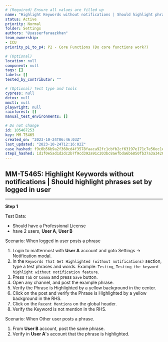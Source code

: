 ```yaml
---
# (Required) Ensure all values are filled up
name: "Highlight Keywords without notifications | Should highlight phrases set by logged in user"
status: Active
priority: Normal
folder: Settings
authors: "@yasserfaraazkhan"
team_ownership: 
- ICU
priority_p1_to_p4: P2 - Core Functions (Do core functions work?)

# (Optional)
location: null
component: null
tags: []
labels: []
tested_by_contributor: ""

# (Optional) Test type and tools
cypress: null
detox: null
mmctl: null
playwright: null
rainforest: []
manual_test_environments: []

# Do not change
id: 105467253
key: MM-T5465
created_on: "2023-10-24T06:46:03Z"
last_updated: "2023-10-24T12:16:02Z"
case_hashed: f9c0b56b9a2f360cd4f3578faaca92fc1cbfb2cf63197e171c7e56ec1ebab99245d5c63bc04c32bffb10692cf5fee205
steps_hashed: 1d1f0e5ad1d2dc2b7f9cd392a91c203bc8aefbda6b6850fb37a3a3420d6c21396e584ad8dd7fbff27e2b1db2dcfb40d2
---
```


<!-- (Auto-generated) Based on frontmatter's "key" and "name" -->

## MM-T5465: Highlight Keywords without notifications | Should highlight phrases set by logged in user

---

**Step 1**

Test Data:

- Should have a Professional License
- have 2 users, **User A**, **User B**

Scenario: When logged in user posts a phrase

1. Login to mattermost with **User A** account and goto Settings -> Notification modal.
2. In the `Keywords That Get Highlighted (without notifications)` section, type a test phrases and words. Example: `Testing`, `Testing the keyword highlight without notification feature`.
3. Press `Tab` or `Comma` and press `Save` button.
4. Open any channel, and post the example phrase.
5. Verify the Phrase is Highlighted by a yellow background in the center.
6. Click on the post and verify the Phrase is Highlighted by a yellow background in the RHS.
7. Click on the `Recent Mentions` on the global header.
8. Verify the Keyword is not mention in the RHS.

Scenario: When Other user posts a phrase.

1. From **User B** account, post the same phrase.
2. Verify in **User A**'s account that the phrase is highlighted.

